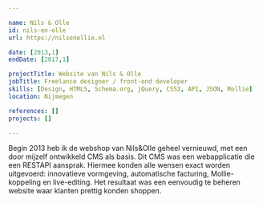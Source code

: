 ```yaml
---

name: Nils & Olle
id: nils-en-olle
url: https://nilsenollie.nl

date: [2013,1]
endDate: [2017,1]

projectTitle: Website van Nils & Olle
jobTitle: Freelance designer / front-end developer
skills: [Design, HTML5, Schema.org, jQuery, CSS3, API, JSON, Mollie]
location: Nijmegen

references: []
projects: []

---
```


Begin 2013 heb ik de webshop van Nils&Olle geheel vernieuwd, met een door mijzelf ontwikkeld CMS als basis. Dit CMS was een webapplicatie die een RESTAPI aansprak. Hiermee konden alle wensen exact worden uitgevoerd: innovatieve vormgeving, automatische facturing, Mollie-koppeling en live-editing. Het resultaat was een eenvoudig te beheren website waar klanten prettig konden shoppen.
